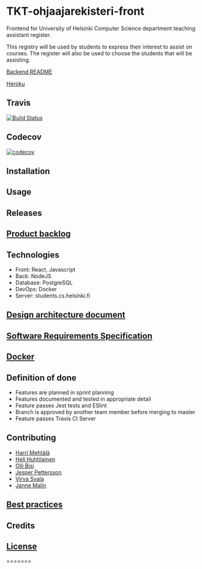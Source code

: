 # TKT-ohjaajarekisteri-front
Frontend for University of Helsinki Computer Science department teaching assistant register. 

This registry will be used by students to express their interest to assist on courses. The register will also be used to choose the students that will be assisting.

[Backend README](https://github.com/TKT-ohjaajarekisteri/TKT-ohjaajarekisteri-back)

[Heroku](https://tkt-ohjaajarekisteri-front.herokuapp.com/)

## Travis
[![Build Status](https://travis-ci.org/TKT-ohjaajarekisteri/TKT-ohjaajarekisteri-front.svg?branch=master)](https://travis-ci.org/TKT-ohjaajarekisteri/TKT-ohjaajarekisteri-front)

## Codecov
[![codecov](https://codecov.io/gh/TKT-ohjaajarekisteri/TKT-ohjaajarekisteri-front/branch/master/graph/badge.svg)](https://codecov.io/gh/TKT-ohjaajarekisteri/TKT-ohjaajarekisteri-front)

## Installation

## Usage

## Releases

## [Product backlog](https://docs.google.com/spreadsheets/d/1anddOjdDCkdAmyJH2gLAUYYbubbZhXSGxku90kQJT9k/edit#gid=0)

## Technologies
* Front: React, Javascript
* Back: NodeJS
* Database: PostgreSQL
* DevOps: Docker
* Server: students.cs.helsinki.fi

## [Design architecture document](https://github.com/TKT-ohjaajarekisteri/TKT-ohjaajarekisteri-front/blob/master/documentation/architecture.md)

## [Software Requirements Specification](https://github.com/TKT-ohjaajarekisteri/TKT-ohjaajarekisteri-front/blob/master/documentation/SRS.md)

## [Docker](https://github.com/TKT-ohjaajarekisteri/TKT-ohjaajarekisteri-front/blob/master/documentation/docker.md)

## Definition of done
* Features are planned in sprint planning
* Features documented and tested in appropriate detail
* Feature passes Jest tests and ESlint
* Branch is approved by another team member before merging to master
* Feature passes Travis CI Server

## Contributing
* [Harri Mehtälä](https://github.com/hajame)
* [Heli Huhtilainen](https://github.com/apndx)
* [Olli Bisi](https://github.com/obisi)
* [Jesper Pettersson](https://github.com/stadibo)
* [Virva Svala](https://github.com/vsvala)
* [Janne Malin](https://github.com/wood101)

## [Best practices](https://github.com/TKT-ohjaajarekisteri/TKT-ohjaajarekisteri-front/blob/master/bestpractices.md)

## Credits

## [License](https://github.com/TKT-ohjaajarekisteri/TKT-ohjaajarekisteri-front/blob/master/LICENSE)
=======
